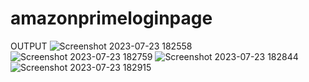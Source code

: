 # amazonprimeloginpage
OUTPUT
![Screenshot 2023-07-23 182558](https://github.com/AMITPATTANAYAK/amazonprimeloginpage/assets/122168162/4967efb2-0854-4d4a-bf67-201e34b3b235)
![Screenshot 2023-07-23 182759](https://github.com/AMITPATTANAYAK/amazonprimeloginpage/assets/122168162/516d4433-1389-40c3-afbe-8dddbcb505e7)
![Screenshot 2023-07-23 182844](https://github.com/AMITPATTANAYAK/amazonprimeloginpage/assets/122168162/afe83721-b3a7-4d08-81d1-695c8deb6a6a)
![Screenshot 2023-07-23 182915](https://github.com/AMITPATTANAYAK/amazonprimeloginpage/assets/122168162/f9163a89-fb11-429d-b3ac-b68b5db6d0ba)
